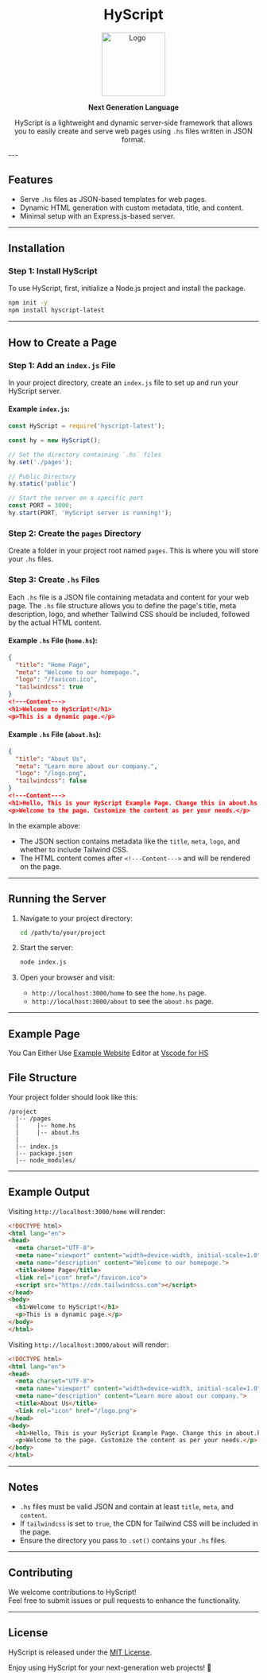 <h1 align="center">HyScript</h1>
<div align="center">
<a href="https://github.com/hydren-dev/HyScript"><img src="https://hyscript.hydren.us.kg/favicon.ico" title="Logo" style="max-width:100%;" width="128" /></a>
</div>

<div align="center">

**Next Generation Language**  

HyScript is a lightweight and dynamic server-side framework that allows you to easily create and serve web pages using `.hs` files written in JSON format.  
</div>
---

## Features  
- Serve `.hs` files as JSON-based templates for web pages.  
- Dynamic HTML generation with custom metadata, title, and content.  
- Minimal setup with an Express.js-based server.  

---

## Installation  

### Step 1: Install HyScript  
To use HyScript, first, initialize a Node.js project and install the package.  

```bash  
npm init -y  
npm install hyscript-latest
```  

---

## How to Create a Page  

### Step 1: Add an `index.js` File  
In your project directory, create an `index.js` file to set up and run your HyScript server.  

#### Example `index.js`:
```javascript  
const HyScript = require('hyscript-latest');  

const hy = new HyScript();  

// Set the directory containing `.hs` files  
hy.set('./pages');  

// Public Directory 
hy.static('public')

// Start the server on a specific port  
const PORT = 3000;  
hy.start(PORT, 'HyScript server is running!');  
```  

### Step 2: Create the `pages` Directory  
Create a folder in your project root named `pages`. This is where you will store your `.hs` files.  

### Step 3: Create `.hs` Files  
Each `.hs` file is a JSON file containing metadata and content for your web page. The `.hs` file structure allows you to define the page's title, meta description, logo, and whether Tailwind CSS should be included, followed by the actual HTML content.

#### Example `.hs` File (`home.hs`):

```json
{
  "title": "Home Page",
  "meta": "Welcome to our homepage.",
  "logo": "/favicon.ico",
  "tailwindcss": true
}
<!---Content--->
<h1>Welcome to HyScript!</h1>
<p>This is a dynamic page.</p>
```

#### Example `.hs` File (`about.hs`):

```json
{
  "title": "About Us",
  "meta": "Learn more about our company.",
  "logo": "/logo.png",
  "tailwindcss": false
}
<!---Content--->
<h1>Hello, This is your HyScript Example Page. Change this in about.hs!</h1>
<p>Welcome to the page. Customize the content as per your needs.</p>
```

In the example above:
- The JSON section contains metadata like the `title`, `meta`, `logo`, and whether to include Tailwind CSS.
- The HTML content comes after `<!---Content--->` and will be rendered on the page.

---

## Running the Server  

1. Navigate to your project directory:  
   ```bash  
   cd /path/to/your/project  
   ```  

2. Start the server:  
   ```bash  
   node index.js  
   ```  

3. Open your browser and visit:  
   - `http://localhost:3000/home` to see the `home.hs` page.  
   - `http://localhost:3000/about` to see the `about.hs` page.  

---

## Example Page

You Can Either Use [Example Website](https://github.com/hydren-dev/Example-HyScript) 
Editor at [Vscode for HS](https://hydren-dev.github.io/editor/hs)

## File Structure  

Your project folder should look like this:  

```
/project
  |-- /pages
  |     |-- home.hs
  |     |-- about.hs
  |
  |-- index.js
  |-- package.json
  |-- node_modules/
```  

---

## Example Output  

Visiting `http://localhost:3000/home` will render:  

```html  
<!DOCTYPE html>  
<html lang="en">  
<head>  
  <meta charset="UTF-8">  
  <meta name="viewport" content="width=device-width, initial-scale=1.0">  
  <meta name="description" content="Welcome to our homepage.">  
  <title>Home Page</title>  
  <link rel="icon" href="/favicon.ico">  
  <script src="https://cdn.tailwindcss.com"></script>  
</head>  
<body>  
  <h1>Welcome to HyScript!</h1>  
  <p>This is a dynamic page.</p>  
</body>  
</html>  
```  

Visiting `http://localhost:3000/about` will render:

```html  
<!DOCTYPE html>  
<html lang="en">  
<head>  
  <meta charset="UTF-8">  
  <meta name="viewport" content="width=device-width, initial-scale=1.0">  
  <meta name="description" content="Learn more about our company.">  
  <title>About Us</title>  
  <link rel="icon" href="/logo.png">  
</head>  
<body>  
  <h1>Hello, This is your HyScript Example Page. Change this in about.hs!</h1>  
  <p>Welcome to the page. Customize the content as per your needs.</p>  
</body>  
</html>  
```  

---

## Notes  
- `.hs` files must be valid JSON and contain at least `title`, `meta`, and `content`.  
- If `tailwindcss` is set to `true`, the CDN for Tailwind CSS will be included in the page.  
- Ensure the directory you pass to `.set()` contains your `.hs` files.  

---

## Contributing  
We welcome contributions to HyScript!  
Feel free to submit issues or pull requests to enhance the functionality.  

---

## License  
HyScript is released under the [MIT License](LICENSE).  

Enjoy using HyScript for your next-generation web projects! 🚀  
